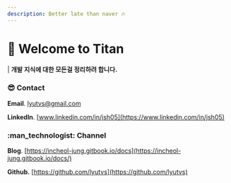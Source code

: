 ```yaml
---
description: Better late than naver 🔥
---
```


# 👋 Welcome to Titan


| **개발 지식에 대한 모든걸 정리하려 합니다.**


### :sunglasses: Contact

&#x20; **Email**. [lyutvs@gmail.com](http://localhost:5000/u/lnPNhMFAedhb62sgEmGjyAjN7VX2)

&#x20; **LinkedIn**. [www.linkedin.com/in/jsh05](https://www.linkedin.com/in/jsh05)

### :man\_technologist: Channel&#x20;

&#x20; **Blog**. [https://incheol-jung.gitbook.io/docs](https://incheol-jung.gitbook.io/docs/)

&#x20; **Github.** [https://github.com/lyutvs](https://github.com/lyutvs)

